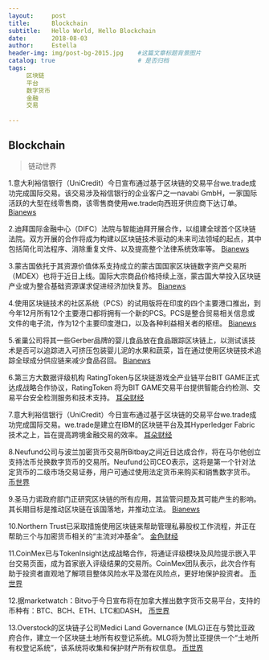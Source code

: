 ```yaml
---
layout:     post
title:      Blockchain
subtitle:   Hello World, Hello Blockchain
date:       2018-08-03 
author:     Estella 
header-img: img/post-bg-2015.jpg 	#这篇文章标题背景图片
catalog: true 						# 是否归档
tags:	
     区块链
     平台
     数字货币
     金融
     交易
    
---
```


## Blockchain
>链动世界

1.意大利裕信银行（UniCredit）今日宣布通过基于区块链的交易平台we.trade成功完成国际交易。该交易涉及裕信银行的企业客户之一navabi GmbH，一家国际活跃的大型在线零售商，该零售商使用we.trade向西班牙供应商下达订单。 [Bianews](http://www.bianews.com/news/flash?id=17668)

2.迪拜国际金融中心（DIFC）法院与智能迪拜开展合作，以组建全球首个区块链法院。双方开展的合作将成为构建以区块链技术驱动的未来司法领域的起点，其中包括简化司法程序、消除重复文件、以及提高整个法律系统效率等。 [Bianews](http://www.bianews.com/news/flash?id=17666)

3.蒙古国依托于其资源价值体系支持成立的蒙古国国家区块链数字资产交易所（MDEX）也将于近日上线。国际大宗商品价格持续上涨，蒙古国大举投入区块链产业或为整合基础资源谋求促进经济加快复苏。 [Bianews](http://www.bianews.com/news/flash?id=17643)

4.使用区块链技术的社区系统（PCS）的试用版将在印度的四个主要港口推出，到今年12月所有12个主要港口都将拥有一个新的PCS。PCS是整合贸易相关信息或文件的电子流，作为12个主要印度港口，以及各种利益相关者的枢纽。 [Bianews](http://www.bianews.com/news/flash?id=17630)

5.雀巢公司将其一些Gerber品牌的婴儿食品放在食品跟踪区块链上，以测试该技术是否可以追踪进入可挤压包装婴儿泥的水果和蔬菜，旨在通过使用区块链技术追踪全球成分供应链来减少食品召回。 [Bianews](http://www.bianews.com/news/flash?id=17615)

6.第三方大数据评级机构 RatingToken与区块链游戏全产业链平台BIT GAME正式达成战略合作协议，RatingToken 将为BIT GAME交易平台提供智能合约检测、交易平台安全检测服务和技术支持。 [耳朵财经](http://www.iterduo.com/kuaixun/73846.html)

7.意大利裕信银行（UniCredit）今日宣布通过基于区块链的交易平台we.trade成功完成国际交易。we.trade是建立在IBM的区块链平台及其Hyperledger Fabric技术之上，旨在提高跨境金融交易的效率。 [耳朵财经](http://www.iterduo.com/kuaixun/73817.html)

8.Neufund公司与波兰加密货币交易所Bitbay之间近日达成合作，将在马尔他创立支持法币兑换数字货币的交易所。Neufund公司CEO表示，这将是第一个针对法定货币的二级市场交易证券，用户可通过使用法定货币来购买和销售数字货币。 [币世界](http://www.bishijie.com/kuaixun_86210)

9.圣马力诺政府部门正研究区块链的所有应用，其监管问题及其可能产生的影响。其长期目标是推动区块链在该国落地，并推动立法。  [Bianews](http://www.bianews.com/news/flash?id=17679)

10.Northern Trust已采取措施使用区块链来帮助管理私募股权工作流程，并正在帮助三个与加密货币相关的“主流对冲基金”。  [金色财经](https://www.jinse.com/lives/43575.htm)

11.CoinMex已与TokenInsight达成战略合作，将通证评级模块及风险提示嵌入平台交易页面，成为首家嵌入评级结果的交易所。CoinMex团队表示，此次合作有助于投资者直观地了解项目整体风险水平及潜在风险点，更好地保护投资者。  [币世界](http://www.bishijie.com/kuaixun_86164)

12.据marketwatch：Bitvo于今日宣布将在加拿大推出数字货币交易平台，支持的币种有：BTC、BCH、ETH、LTC和DASH。  [币世界](http://www.bishijie.com/kuaixun_85915)

13.Overstock的区块链子公司Medici Land Governance (MLG)正在与赞比亚政府合作，建立一个区块链土地所有权登记系统。MLG将为赞比亚提供一个“土地所有权登记系统”，该系统将收集和保护财产所有权信息。  [币世界](http://www.bishijie.com/kuaixun_85888)
